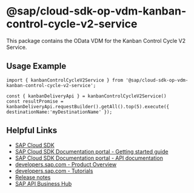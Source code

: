 # @sap/cloud-sdk-op-vdm-kanban-control-cycle-v2-service

This package contains the OData VDM for the Kanban Control Cycle V2 Service.

## Usage Example
```
import { kanbanControlCycleV2Service } from '@sap/cloud-sdk-op-vdm-kanban-control-cycle-v2-service';

const { kanbanDeliveryApi } = kanbanControlCycleV2Service()
const resultPromise = kanbanDeliveryApi.requestBuilder().getAll().top(5).execute({ destinationName:'myDestinationName' });

```

## Helpful Links

- [SAP Cloud SDK](https://github.com/SAP/cloud-sdk-js)
- [SAP Cloud SDK Documentation portal - Getting started guide](https://sap.github.io/cloud-sdk/docs/js/getting-started)
- [SAP Cloud SDK Documentation portal - API documentation](https://sap.github.io/cloud-sdk/docs/js/api)
- [developers.sap.com - Product Overview](https://developers.sap.com/topics/cloud-sdk.html)
- [developers.sap.com - Tutorials](https://developers.sap.com/tutorial-navigator.html?tag=software-product:technology-platform/sap-cloud-sdk&tag=tutorial:type/tutorial&tag=programming-tool:javascript)
- [Release notes](https://help.sap.com/doc/2324e9c3b28748a4ae2ad08166d77675/1.0/en-US/js-index.html)
- [SAP API Business Hub](https://api.sap.com/)
